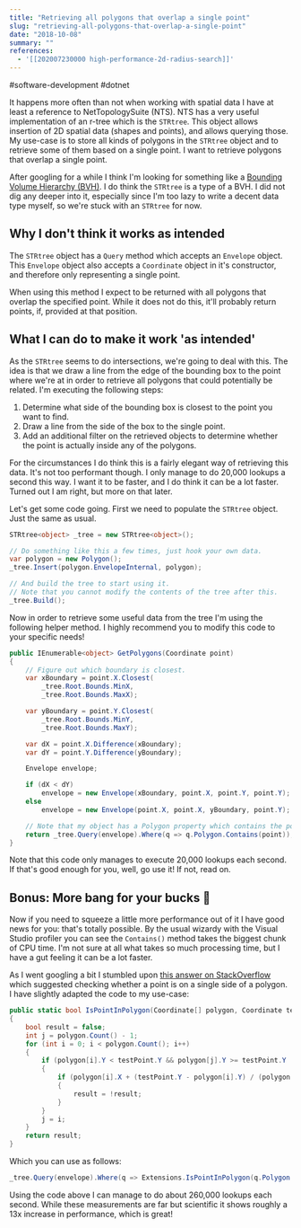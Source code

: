 ```yaml
---
title: "Retrieving all polygons that overlap a single point"
slug: "retrieving-all-polygons-that-overlap-a-single-point"
date: "2018-10-08"
summary: ""
references: 
  - '[[202007230000 high-performance-2d-radius-search]]'
---
```


#software-development #dotnet

It happens more often than not when working with spatial data I have at least a reference to NetTopologySuite (NTS). NTS has a very useful implementation of an r-tree which is the `STRtree`. This object allows insertion of 2D spatial data (shapes and points), and allows querying those. My use-case is to store all kinds of polygons in the `STRtree` object and to retrieve some of them based on a single point. I want to retrieve polygons that overlap a single point.

After googling for a while I think I'm looking for something like a [Bounding Volume Hierarchy (BVH)](https://en.wikipedia.org/wiki/Bounding_volume_hierarchy). I do think the `STRtree` is a type of a BVH. I did not dig any deeper into it, especially since I'm too lazy to write a decent data type myself, so we're stuck with an `STRtree` for now.

## Why I don't think it works as intended

The `STRtree` object has a `Query` method which accepts an `Envelope` object. This `Envelope` object also accepts a `Coordinate` object in it's constructor, and therefore only representing a single point.

When using this method I expect to be returned with all polygons that overlap the specified point. While it does not do this, it'll probably return points, if, provided at that position.

## What I can do to make it work 'as intended'

As the `STRtree` seems to do intersections, we're going to deal with this. The idea is that we draw a line from the edge of the bounding box to the point where we're at in order to retrieve all polygons that could potentially be related. I'm executing the following steps:

1. Determine what side of the bounding box is closest to the point you want to find.
2. Draw a line from the side of the box to the single point.
3. Add an additional filter on the retrieved objects to determine whether the point is actually inside any of the polygons.

For the circumstances I do think this is a fairly elegant way of retrieving this data. It's not too performant though. I only manage to do 20,000 lookups a second this way. I want it to be faster, and I do think it can be a lot faster. Turned out I am right, but more on that later.

Let's get some code going. First we need to populate the `STRtree` object. Just the same as usual.

```csharp
STRtree<object> _tree = new STRtree<object>();

// Do something like this a few times, just hook your own data.
var polygon = new Polygon();
_tree.Insert(polygon.EnvelopeInternal, polygon);

// And build the tree to start using it.
// Note that you cannot modify the contents of the tree after this.
_tree.Build();
```

Now in order to retrieve some useful data from the tree I'm using the following helper method. I highly recommend you to modify this code to your specific needs!

```csharp
public IEnumerable<object> GetPolygons(Coordinate point)
{
    // Figure out which boundary is closest.
    var xBoundary = point.X.Closest(
        _tree.Root.Bounds.MinX,
        _tree.Root.Bounds.MaxX);

    var yBoundary = point.Y.Closest(
        _tree.Root.Bounds.MinY,
        _tree.Root.Bounds.MaxY);

    var dX = point.X.Difference(xBoundary);
    var dY = point.Y.Difference(yBoundary);

    Envelope envelope;

    if (dX < dY)
        envelope = new Envelope(xBoundary, point.X, point.Y, point.Y);
    else
        envelope = new Envelope(point.X, point.X, yBoundary, point.Y);

    // Note that my object has a Polygon property which contains the polygon itself.
    return _tree.Query(envelope).Where(q => q.Polygon.Contains(point));
}
```

Note that this code only manages to execute 20,000 lookups each second. If that's good enough for you, well, go use it! If not, read on.

## Bonus: More bang for your bucks 🎉

Now if you need to squeeze a little more performance out of it I have good news for you: that's totally possible. By the usual wizardy with the Visual Studio profiler you can see the `Contains()` method takes the biggest chunk of CPU time. I'm not sure at all what takes so much processing time, but I have a gut feeling it can be a lot faster.

As I went googling a bit I stumbled upon [this answer on StackOverflow](https://stackoverflow.com/a/14998816/1720761) which suggested checking whether a point is on a single side of a polygon. I have slightly adapted the code to my use-case:

```csharp
public static bool IsPointInPolygon(Coordinate[] polygon, Coordinate testPoint)
{
    bool result = false;
    int j = polygon.Count() - 1;
    for (int i = 0; i < polygon.Count(); i++)
    {
        if (polygon[i].Y < testPoint.Y && polygon[j].Y >= testPoint.Y || polygon[j].Y < testPoint.Y && polygon[i].Y >= testPoint.Y)
        {
            if (polygon[i].X + (testPoint.Y - polygon[i].Y) / (polygon[j].Y - polygon[i].Y) * (polygon[j].X - polygon[i].X) < testPoint.X)
            {
                result = !result;
            }
        }
        j = i;
    }
    return result;
}
```

Which you can use as follows:

```csharp
_tree.Query(envelope).Where(q => Extensions.IsPointInPolygon(q.Polygon.Coordinates, point));
```

Using the code above I can manage to do about 260,000 lookups each second. While these measurements are far but scientific it shows roughly a 13x increase in performance, which is great!
